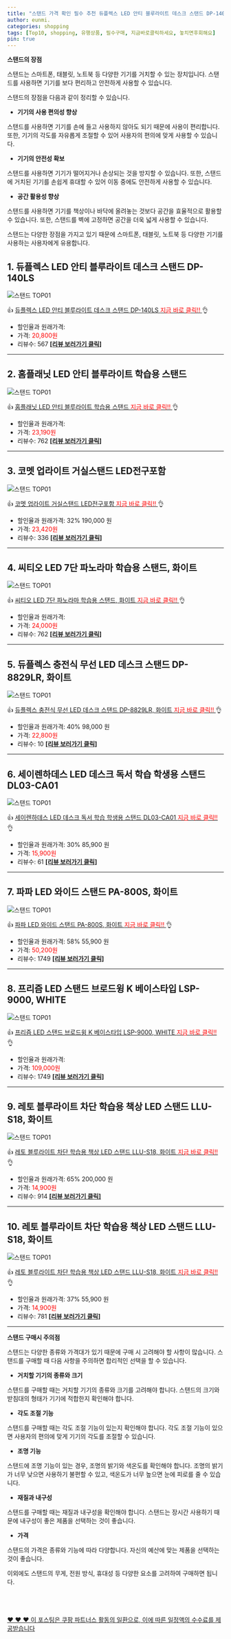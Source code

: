 ```yaml
---
title: "스탠드 가격 확인 필수 추천 듀플렉스 LED 안티 블루라이트 데스크 스탠드 DP-140LS 비교 장점 구매가이드"
author: eunmi.
categories: shopping
tags: [Top10, shopping, 유행상품, 필수구매, 지금바로클릭하세요, 놓치면후회해요]
pin: true
---
```

**스탠드의 장점**

스탠드는 스마트폰, 태블릿, 노트북 등 다양한 기기를 거치할 수 있는 장치입니다. 스탠드를 사용하면 기기를 보다 편리하고 안전하게 사용할 수 있습니다.

스탠드의 장점을 다음과 같이 정리할 수 있습니다.

* **기기의 사용 편의성 향상**

스탠드를 사용하면 기기를 손에 들고 사용하지 않아도 되기 때문에 사용이 편리합니다. 또한, 기기의 각도를 자유롭게 조절할 수 있어 사용자의 편의에 맞게 사용할 수 있습니다.

* **기기의 안전성 확보**

스탠드를 사용하면 기기가 떨어지거나 손상되는 것을 방지할 수 있습니다. 또한, 스탠드에 거치된 기기를 손쉽게 휴대할 수 있어 이동 중에도 안전하게 사용할 수 있습니다.

* **공간 활용성 향상**

스탠드를 사용하면 기기를 책상이나 바닥에 올려놓는 것보다 공간을 효율적으로 활용할 수 있습니다. 또한, 스탠드를 벽에 고정하면 공간을 더욱 넓게 사용할 수 있습니다.

스탠드는 다양한 장점을 가지고 있기 때문에 스마트폰, 태블릿, 노트북 등 다양한 기기를 사용하는 사용자에게 유용합니다.

   

## 1. 듀플렉스 LED 안티 블루라이트 데스크 스탠드 DP-140LS

![스탠드 TOP01](https://thumbnail8.coupangcdn.com/thumbnails/remote/230x230ex/image/retail/images/2038320394964520-845e50cc-f160-41eb-827a-231b4650d35b.jpg)


👍 [듀플렉스 LED 안티 블루라이트 데스크 스탠드 DP-140LS <font color=red> 지금 바로 클릭!! </font> ](https://link.coupang.com/re/AFFSDP?lptag=AF3617701&subid=GithubCoopas&pageKey=2371639363&traceid=V0-153&itemId=4129742186&vendorItemId=72113667061) 👌 


- 할인율과 원래가격: 
- 가격: <span style='color:red'>20,800원</span>
- 리뷰수: 567  [**[리뷰 보러가기 클릭]**](https://link.coupang.com/re/AFFSDP?lptag=AF3617701&subid=GithubCoopas&pageKey=2371639363&traceid=V0-153&itemId=4129742186&vendorItemId=72113667061)

---


   

## 2. 홈플래닛 LED 안티 블루라이트 학습용 스탠드

![스탠드 TOP01](https://thumbnail9.coupangcdn.com/thumbnails/remote/230x230ex/image/retail/images/2149271300210480-d933f97c-a0c9-4acb-a395-8eef5d1e6e7a.jpg)


👍 [홈플래닛 LED 안티 블루라이트 학습용 스탠드 <font color=red> 지금 바로 클릭!! </font> ](https://link.coupang.com/re/AFFSDP?lptag=AF3617701&subid=GithubCoopas&pageKey=4705808410&traceid=V0-153&itemId=5932707773&vendorItemId=79901717766) 👌 


- 할인율과 원래가격: 
- 가격: <span style='color:red'>23,190원</span>
- 리뷰수: 762  [**[리뷰 보러가기 클릭]**](https://link.coupang.com/re/AFFSDP?lptag=AF3617701&subid=GithubCoopas&pageKey=4705808410&traceid=V0-153&itemId=5932707773&vendorItemId=79901717766)

---


   

## 3. 코멧 업라이트 거실스탠드 LED전구포함

![스탠드 TOP01](https://thumbnail8.coupangcdn.com/thumbnails/remote/230x230ex/image/retail/images/7891602229598433-88cec424-e3b2-4bc7-bedf-f1cf337d7fe1.jpg)


👍 [코멧 업라이트 거실스탠드 LED전구포함 <font color=red> 지금 바로 클릭!! </font> ](https://link.coupang.com/re/AFFSDP?lptag=AF3617701&subid=GithubCoopas&pageKey=6590379595&traceid=V0-153&itemId=14869152830&vendorItemId=82108197408) 👌 


- 할인율과 원래가격: 32%  190,000   원
- 가격: <span style='color:red'>23,420원</span>
- 리뷰수: 336  [**[리뷰 보러가기 클릭]**](https://link.coupang.com/re/AFFSDP?lptag=AF3617701&subid=GithubCoopas&pageKey=6590379595&traceid=V0-153&itemId=14869152830&vendorItemId=82108197408)

---


   

## 4. 씨티오 LED 7단 파노라마 학습용 스탠드, 화이트

![스탠드 TOP01](https://thumbnail7.coupangcdn.com/thumbnails/remote/230x230ex/image/retail/images/894439296946561-ab9251af-89b9-4891-a945-493637c1b279.png)


👍 [씨티오 LED 7단 파노라마 학습용 스탠드, 화이트 <font color=red> 지금 바로 클릭!! </font> ](https://link.coupang.com/re/AFFSDP?lptag=AF3617701&subid=GithubCoopas&pageKey=622407&traceid=V0-153&itemId=2191329&vendorItemId=3861507236) 👌 


- 할인율과 원래가격: 
- 가격: <span style='color:red'>24,000원</span>
- 리뷰수: 762  [**[리뷰 보러가기 클릭]**](https://link.coupang.com/re/AFFSDP?lptag=AF3617701&subid=GithubCoopas&pageKey=622407&traceid=V0-153&itemId=2191329&vendorItemId=3861507236)

---


   

## 5. 듀플렉스 충전식 무선 LED 데스크 스탠드 DP-8829LR, 화이트

![스탠드 TOP01](https://thumbnail9.coupangcdn.com/thumbnails/remote/230x230ex/image/retail/images/2019/07/10/18/5/d6b757ce-f2ea-4890-b66b-3348d5bc84c5.jpg)


👍 [듀플렉스 충전식 무선 LED 데스크 스탠드 DP-8829LR, 화이트 <font color=red> 지금 바로 클릭!! </font> ](https://link.coupang.com/re/AFFSDP?lptag=AF3617701&subid=GithubCoopas&pageKey=257676032&traceid=V0-153&itemId=808488200&vendorItemId=5056102452) 👌 


- 할인율과 원래가격: 40%  98,000   원
- 가격: <span style='color:red'>22,800원</span>
- 리뷰수: 10  [**[리뷰 보러가기 클릭]**](https://link.coupang.com/re/AFFSDP?lptag=AF3617701&subid=GithubCoopas&pageKey=257676032&traceid=V0-153&itemId=808488200&vendorItemId=5056102452)

---


   

## 6. 세이렌하데스 LED 데스크 독서 학습 학생용 스탠드 DL03-CA01

![스탠드 TOP01](https://thumbnail7.coupangcdn.com/thumbnails/remote/230x230ex/image/vendor_inventory/fa62/25a88f6eee392915a97eafea13f75325e31968c3d4fc1623ed3336bc62ed.jpg)


👍 [세이렌하데스 LED 데스크 독서 학습 학생용 스탠드 DL03-CA01 <font color=red> 지금 바로 클릭!! </font> ](https://link.coupang.com/re/AFFSDP?lptag=AF3617701&subid=GithubCoopas&pageKey=7088456311&traceid=V0-153&itemId=17656411076&vendorItemId=85273974670) 👌 


- 할인율과 원래가격: 30%  85,900   원
- 가격: <span style='color:red'>15,900원</span>
- 리뷰수: 61  [**[리뷰 보러가기 클릭]**](https://link.coupang.com/re/AFFSDP?lptag=AF3617701&subid=GithubCoopas&pageKey=7088456311&traceid=V0-153&itemId=17656411076&vendorItemId=85273974670)

---


   

## 7. 파파 LED 와이드 스탠드 PA-800S, 화이트

![스탠드 TOP01](https://thumbnail8.coupangcdn.com/thumbnails/remote/230x230ex/image/retail/images/3609006525185321-6da9e352-c4fd-43a0-ad37-ebb8c29e8e61.jpg)


👍 [파파 LED 와이드 스탠드 PA-800S, 화이트 <font color=red> 지금 바로 클릭!! </font> ](https://link.coupang.com/re/AFFSDP?lptag=AF3617701&subid=GithubCoopas&pageKey=298596077&traceid=V0-153&itemId=940424852&vendorItemId=5192078132) 👌 


- 할인율과 원래가격: 58%  55,900   원
- 가격: <span style='color:red'>50,200원</span>
- 리뷰수: 1749  [**[리뷰 보러가기 클릭]**](https://link.coupang.com/re/AFFSDP?lptag=AF3617701&subid=GithubCoopas&pageKey=298596077&traceid=V0-153&itemId=940424852&vendorItemId=5192078132)

---


   

## 8. 프리즘 LED 스탠드 브로드윙 K 베이스타입 LSP-9000, WHITE

![스탠드 TOP01](https://thumbnail8.coupangcdn.com/thumbnails/remote/230x230ex/image/retail/images/12026076756235-a42ed740-d3b4-45ed-a208-aadfe2969ef4.jpg)


👍 [프리즘 LED 스탠드 브로드윙 K 베이스타입 LSP-9000, WHITE <font color=red> 지금 바로 클릭!! </font> ](https://link.coupang.com/re/AFFSDP?lptag=AF3617701&subid=GithubCoopas&pageKey=200291087&traceid=V0-153&itemId=581453168&vendorItemId=4523665074) 👌 


- 할인율과 원래가격: 
- 가격: <span style='color:red'>109,000원</span>
- 리뷰수: 1749  [**[리뷰 보러가기 클릭]**](https://link.coupang.com/re/AFFSDP?lptag=AF3617701&subid=GithubCoopas&pageKey=200291087&traceid=V0-153&itemId=581453168&vendorItemId=4523665074)

---


   

## 9. 레토 블루라이트 차단 학습용 책상 LED 스탠드 LLU-S18, 화이트

![스탠드 TOP01](https://thumbnail10.coupangcdn.com/thumbnails/remote/230x230ex/image/retail/images/2022/09/15/11/7/58bce023-1ea1-4ccb-b4a7-74f0eeca32c9.jpg)


👍 [레토 블루라이트 차단 학습용 책상 LED 스탠드 LLU-S18, 화이트 <font color=red> 지금 바로 클릭!! </font> ](https://link.coupang.com/re/AFFSDP?lptag=AF3617701&subid=GithubCoopas&pageKey=6776009269&traceid=V0-153&itemId=15922072400&vendorItemId=83129364014) 👌 


- 할인율과 원래가격: 65%  200,000   원
- 가격: <span style='color:red'>14,900원</span>
- 리뷰수: 914  [**[리뷰 보러가기 클릭]**](https://link.coupang.com/re/AFFSDP?lptag=AF3617701&subid=GithubCoopas&pageKey=6776009269&traceid=V0-153&itemId=15922072400&vendorItemId=83129364014)

---


   

## 10. 레토 블루라이트 차단 학습용 책상 LED 스탠드 LLU-S18, 화이트

![스탠드 TOP01](https://thumbnail10.coupangcdn.com/thumbnails/remote/230x230ex/image/retail/images/2022/09/15/11/7/58bce023-1ea1-4ccb-b4a7-74f0eeca32c9.jpg)


👍 [레토 블루라이트 차단 학습용 책상 LED 스탠드 LLU-S18, 화이트 <font color=red> 지금 바로 클릭!! </font> ](https://link.coupang.com/re/AFFSDP?lptag=AF3617701&subid=GithubCoopas&pageKey=6776009269&traceid=V0-153&itemId=15922072400&vendorItemId=83129364014) 👌 


- 할인율과 원래가격: 37%  55,900   원
- 가격: <span style='color:red'>14,900원</span>
- 리뷰수: 781  [**[리뷰 보러가기 클릭]**](https://link.coupang.com/re/AFFSDP?lptag=AF3617701&subid=GithubCoopas&pageKey=6776009269&traceid=V0-153&itemId=15922072400&vendorItemId=83129364014)

---
**스탠드 구매시 주의점**

스탠드는 다양한 종류와 가격대가 있기 때문에 구매 시 고려해야 할 사항이 많습니다. 스탠드를 구매할 때 다음 사항을 주의하면 합리적인 선택을 할 수 있습니다.

* **거치할 기기의 종류와 크기**

스탠드를 구매할 때는 거치할 기기의 종류와 크기를 고려해야 합니다. 스탠드의 크기와 받침대의 형태가 기기에 적합한지 확인해야 합니다.

* **각도 조절 기능**

스탠드를 구매할 때는 각도 조절 기능이 있는지 확인해야 합니다. 각도 조절 기능이 있으면 사용자의 편의에 맞게 기기의 각도를 조절할 수 있습니다.

* **조명 기능**

스탠드에 조명 기능이 있는 경우, 조명의 밝기와 색온도를 확인해야 합니다. 조명의 밝기가 너무 낮으면 사용하기 불편할 수 있고, 색온도가 너무 높으면 눈에 피로를 줄 수 있습니다.

* **재질과 내구성**

스탠드를 구매할 때는 재질과 내구성을 확인해야 합니다. 스탠드는 장시간 사용하기 때문에 내구성이 좋은 제품을 선택하는 것이 좋습니다.

* **가격**

스탠드의 가격은 종류와 기능에 따라 다양합니다. 자신의 예산에 맞는 제품을 선택하는 것이 좋습니다.

이외에도 스탠드의 무게, 전원 방식, 휴대성 등 다양한 요소를 고려하여 구매하면 됩니다.<br><br><br><br><br> [ ❤ ❤ ❤ 이 포스팅은 쿠팡 파트너스 활동의 일환으로, 이에 따른 일정액의 수수료를 제공받습니다](https://link.coupang.com/a/bcEFyh)